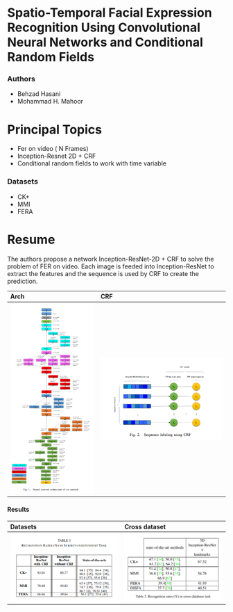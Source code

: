 # Spatio-Temporal Facial Expression Recognition Using Convolutional Neural Networks and Conditional Random Fields

### Authors
* Behzad Hasani
* Mohammad H. Mahoor

# Principal Topics
* Fer on video ( N Frames)
* Inception-Resnet 2D + CRF
* Conditional random fields to work with time variable

### Datasets
* CK+
* MMI
* FERA

# Resume
The authors propose a network Inception-ResNet-2D + CRF to solve the problem of FER on video. Each image is feeded into Inception-ResNet to extract the features and the sequence is used by CRF to create the prediction.

| Arch | CRF |
| :------------- | :------------- |
|  ![architecture](../../imgs/hasani2017b_arch.png) |   ![architecture](../../imgs/hasani2017b_arch2.png)  |

#### Results

| Datasets | Cross dataset |
| :------------- | :------------- |
| ![architecture](../../imgs/hasani2017b_exp.png) | ![architecture](../../imgs/hasani2017_cross.png) |
